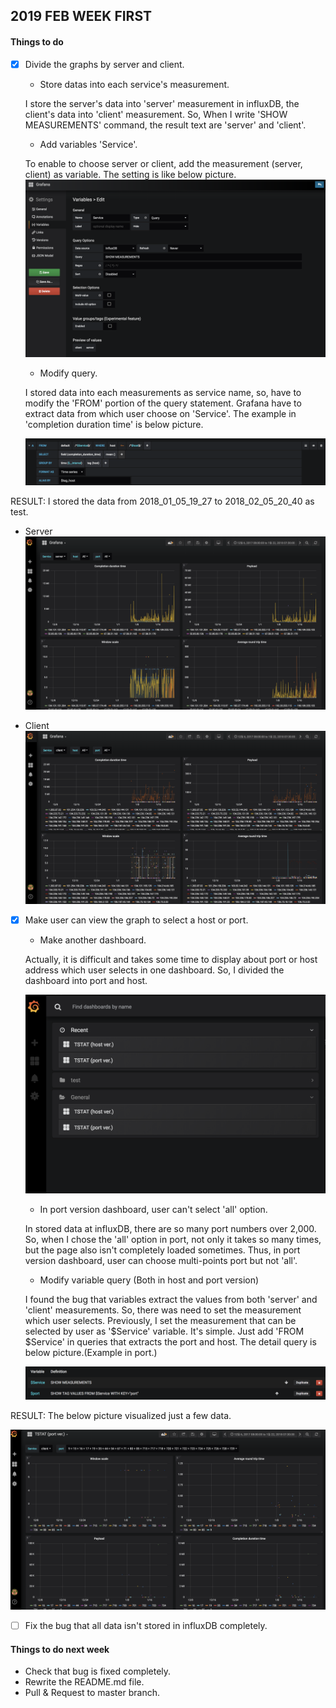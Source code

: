## 2019 FEB WEEK FIRST

#### Things to do

- [x] Divide the graphs by server and client.

	- Store datas into each service's measurement.
	
	I store the server's data into 'server' measurement in influxDB, the client's data into 'client' measurement. So, When I write 'SHOW MEASUREMENTS' command, the result text are 'server' and 'client'.

	- Add variables 'Service'.

	To enable to choose server or client, add the measurement (server, client) as variable. The setting is like below picture.
	![service_var](./img/Service_var.png)

	- Modify query.

	I stored data into each measurements as service name, so, have to modify the 'FROM' portion of the query statement. Grafana have to extract data from which user choose on 'Service'. The example in 'completion duration time' is below picture.

	![service_var_query](./img/service_var_query.png)

RESULT: I stored the data from 2018_01_05_19_27 to 2018_02_05_20_40 as test.

- Server
![server](./img/server.png)

- Client
![client](./img/client.png)
	 	
- [x] Make user can view the graph to select a host or port.

	- Make another dashboard.
	
	Actually, it is difficult and takes some time to display about port or host address which user selects in one dashboard. So, I divided the dashboard into port and host. 

	![divide_dashboard](./img/divide_dashboard.png)

	- In port version dashboard, user can't select 'all' option.

	In stored data at influxDB, there are so many port numbers over 2,000. So, when I chose the 'all' option in port, not only it takes so many times, but the page also isn't completely loaded sometimes. Thus, in port version dashboard, user can choose multi-points port but not 'all'.

	- Modify variable query (Both in host and port version)

	I found the bug that variables extract the values from both 'server' and 'client' measurements. So, there was need to set the measurement which user selects. Previously, I set the measurement that can be selected by user as '$Service' variable. It's simple. Just add 'FROM $Service' in queries that extracts the port and host. The detail query is below picture.(Example in port.)

	![var_in_var_query](./img/var_in_var_query.png)

RESULT: The below picture visualized just a few data.

![dashboard_portver](./img/dashboard_portver.png)

- [ ] Fix the bug that all data isn't stored in influxDB completely.

#### Things to do next week

- Check that bug is fixed completely.
- Rewrite the README.md file.
- Pull & Request to master branch.
